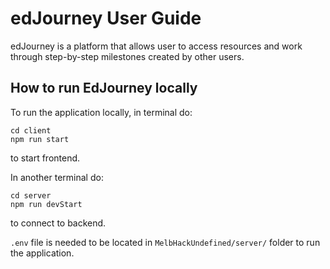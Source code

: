 # edJourney User Guide
edJourney is a platform that allows user to access resources and work through step-by-step milestones created by other users.
## How to run EdJourney locally
To run the application locally, in terminal do:
```
cd client
npm run start
```
to start frontend.

In another terminal do:
```
cd server
npm run devStart
```
to connect to backend.

`.env` file is needed to be located in `MelbHackUndefined/server/` folder to run the application.
